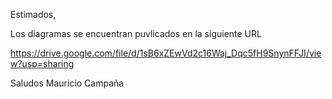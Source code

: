 Estimados, 

Los diagramas se encuentran puvlicados en la siguiente URL 

https://drive.google.com/file/d/1sB6xZEwVd2c16Waj_Dqc5fH9SnynFFJI/view?usp=sharing


Saludos Mauricio Campaña 
